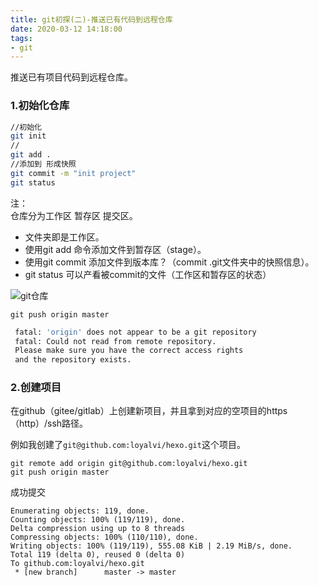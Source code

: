 ```yaml
---
title: git初探(二)-推送已有代码到远程仓库
date: 2020-03-12 14:18:00
tags: 
- git
---
```


推送已有项目代码到远程仓库。

### 1.初始化仓库
```bash
//初始化
git init
//
git add .
//添加到 形成快照
git commit -m "init project"
git status
```

注：  
仓库分为工作区 暂存区 提交区。   
- 文件夹即是工作区。  
- 使用git add 命令添加文件到暂存区（stage）。  
- 使用git commit 添加文件到版本库？（commit .git文件夹中的快照信息）。
- git status 可以产看被commit的文件（工作区和暂存区的状态）

![git仓库](/git_2/1.png)


`git push origin master `

```bash
 fatal: 'origin' does not appear to be a git repository
 fatal: Could not read from remote repository.
 Please make sure you have the correct access rights
 and the repository exists.
```
### 2.创建项目
在github（gitee/gitlab）上创建新项目，并且拿到对应的空项目的https（http）/ssh路径。  

例如我创建了`git@github.com:loyalvi/hexo.git`这个项目。

```
git remote add origin git@github.com:loyalvi/hexo.git
git push origin master
```
成功提交
```
Enumerating objects: 119, done.
Counting objects: 100% (119/119), done.
Delta compression using up to 8 threads
Compressing objects: 100% (110/110), done.
Writing objects: 100% (119/119), 555.08 KiB | 2.19 MiB/s, done.
Total 119 (delta 0), reused 0 (delta 0)
To github.com:loyalvi/hexo.git
 * [new branch]      master -> master
```